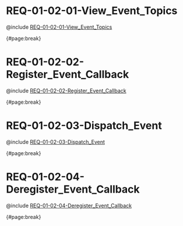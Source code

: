 <!--
    ATTENTION: This file was generated via gradle!
               Do NOT manually edit this file! Any such changes will be overwritten!
-->

# REQ-01-02-01-View_Event_Topics

@include [REQ-01-02-01-View_Event_Topics](REQ-01-02-01-View_Event_Topics.md)

{#page:break}

# REQ-01-02-02-Register_Event_Callback

@include [REQ-01-02-02-Register_Event_Callback](REQ-01-02-02-Register_Event_Callback.md)

{#page:break}

# REQ-01-02-03-Dispatch_Event

@include [REQ-01-02-03-Dispatch_Event](REQ-01-02-03-Dispatch_Event.md)

{#page:break}

# REQ-01-02-04-Deregister_Event_Callback

@include [REQ-01-02-04-Deregister_Event_Callback](REQ-01-02-04-Deregister_Event_Callback.md)

{#page:break}
